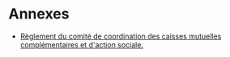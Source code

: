 # Annexes

- [Règlement du comité de coordination des caisses mutuelles complémentaires et d'action sociale.](reglement-du-comite-de-coordination-des-caisses-mutuelles-complementaires-et)
